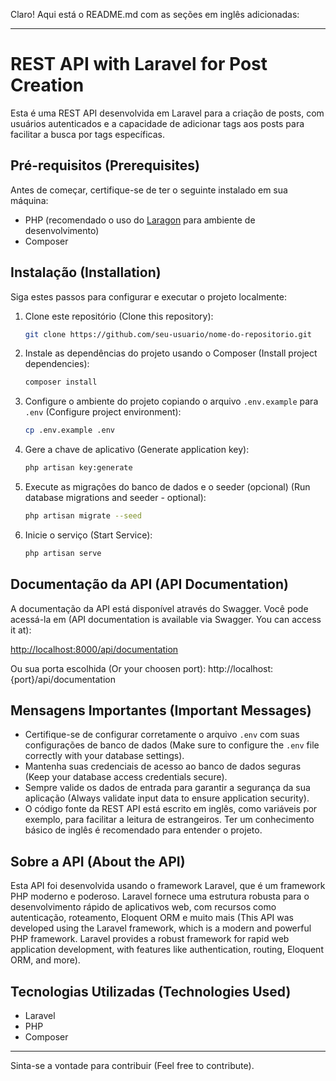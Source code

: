 Claro! Aqui está o README.md com as seções em inglês adicionadas:

---

# REST API with Laravel for Post Creation

Esta é uma REST API desenvolvida em Laravel para a criação de posts, com usuários autenticados e a capacidade de adicionar tags aos posts para facilitar a busca por tags específicas.

## Pré-requisitos (Prerequisites)

Antes de começar, certifique-se de ter o seguinte instalado em sua máquina:

- PHP (recomendado o uso do [Laragon](https://laragon.org/) para ambiente de desenvolvimento)
- Composer

## Instalação (Installation)

Siga estes passos para configurar e executar o projeto localmente:

1. Clone este repositório (Clone this repository):

    ```bash
    git clone https://github.com/seu-usuario/nome-do-repositorio.git
    ```

2. Instale as dependências do projeto usando o Composer (Install project dependencies):

    ```bash
    composer install
    ```

3. Configure o ambiente do projeto copiando o arquivo `.env.example` para `.env` (Configure project environment):

    ```bash
    cp .env.example .env
    ```

4. Gere a chave de aplicativo (Generate application key):

    ```bash
    php artisan key:generate
    ```

5. Execute as migrações do banco de dados e o seeder (opcional) (Run database migrations and seeder - optional):

    ```bash
    php artisan migrate --seed
    ```

6. Inicie o serviço (Start Service):

    ```bash
    php artisan serve
    ```

## Documentação da API (API Documentation)

A documentação da API está disponível através do Swagger. Você pode acessá-la em (API documentation is available via Swagger. You can access it at):

[http://localhost:8000/api/documentation](http://localhost:8000/api/documentation)

Ou sua porta escolhida (Or your choosen port):
http://localhost:{port}/api/documentation

## Mensagens Importantes (Important Messages)

- Certifique-se de configurar corretamente o arquivo `.env` com suas configurações de banco de dados (Make sure to configure the `.env` file correctly with your database settings).
- Mantenha suas credenciais de acesso ao banco de dados seguras (Keep your database access credentials secure).
- Sempre valide os dados de entrada para garantir a segurança da sua aplicação (Always validate input data to ensure application security).
- O código fonte da REST API está escrito em inglês, como variáveis por exemplo, para facilitar a leitura de estrangeiros. Ter um conhecimento básico de inglês é recomendado para entender o projeto.

## Sobre a API (About the API)

Esta API foi desenvolvida usando o framework Laravel, que é um framework PHP moderno e poderoso. Laravel fornece uma estrutura robusta para o desenvolvimento rápido de aplicativos web, com recursos como autenticação, roteamento, Eloquent ORM e muito mais (This API was developed using the Laravel framework, which is a modern and powerful PHP framework. Laravel provides a robust framework for rapid web application development, with features like authentication, routing, Eloquent ORM, and more).

## Tecnologias Utilizadas (Technologies Used)

- Laravel
- PHP
- Composer

---

Sinta-se a vontade para contribuir (Feel free to contribute).
